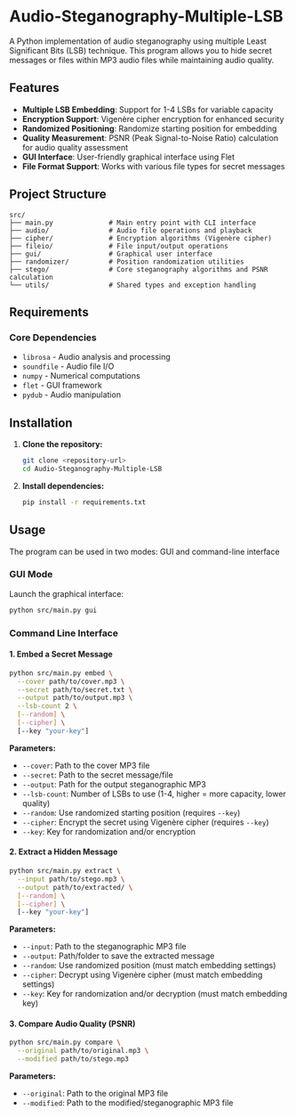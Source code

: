 # Audio-Steganography-Multiple-LSB

A Python implementation of audio steganography using multiple Least Significant Bits (LSB) technique. This program allows you to hide secret messages or files within MP3 audio files while maintaining audio quality.

## Features

- **Multiple LSB Embedding**: Support for 1-4 LSBs for variable capacity
- **Encryption Support**: Vigenère cipher encryption for enhanced security
- **Randomized Positioning**: Randomize starting position for embedding
- **Quality Measurement**: PSNR (Peak Signal-to-Noise Ratio) calculation for audio quality assessment
- **GUI Interface**: User-friendly graphical interface using Flet
- **File Format Support**: Works with various file types for secret messages

## Project Structure

```text
src/
├── main.py              # Main entry point with CLI interface
├── audio/               # Audio file operations and playback
├── cipher/              # Encryption algorithms (Vigenère cipher)
├── fileio/              # File input/output operations
├── gui/                 # Graphical user interface
├── randomizer/          # Position randomization utilities
├── stego/               # Core steganography algorithms and PSNR calculation
└── utils/               # Shared types and exception handling
```

## Requirements

### Core Dependencies

- `librosa` - Audio analysis and processing
- `soundfile` - Audio file I/O
- `numpy` - Numerical computations
- `flet` - GUI framework
- `pydub` - Audio manipulation

## Installation

1. **Clone the repository:**

   ```bash
   git clone <repository-url>
   cd Audio-Steganography-Multiple-LSB
   ```

2. **Install dependencies:**

   ```bash
   pip install -r requirements.txt
   ```

## Usage

The program can be used in two modes: GUI and command-line interface

### GUI Mode

Launch the graphical interface:

```bash
python src/main.py gui
```

### Command Line Interface

#### 1. Embed a Secret Message

```bash
python src/main.py embed \
  --cover path/to/cover.mp3 \
  --secret path/to/secret.txt \
  --output path/to/output.mp3 \
  --lsb-count 2 \
  [--random] \
  [--cipher] \
  [--key "your-key"]
```

**Parameters:**

- `--cover`: Path to the cover MP3 file
- `--secret`: Path to the secret message/file
- `--output`: Path for the output steganographic MP3
- `--lsb-count`: Number of LSBs to use (1-4, higher = more capacity, lower quality)
- `--random`: Use randomized starting position (requires `--key`)
- `--cipher`: Encrypt the secret using Vigenère cipher (requires `--key`)
- `--key`: Key for randomization and/or encryption

#### 2. Extract a Hidden Message

```bash
python src/main.py extract \
  --input path/to/stego.mp3 \
  --output path/to/extracted/ \
  [--random] \
  [--cipher] \
  [--key "your-key"]
```

**Parameters:**

- `--input`: Path to the steganographic MP3 file
- `--output`: Path/folder to save the extracted message
- `--random`: Use randomized position (must match embedding settings)
- `--cipher`: Decrypt using Vigenère cipher (must match embedding settings)
- `--key`: Key for randomization and/or decryption (must match embedding key)

#### 3. Compare Audio Quality (PSNR)

```bash
python src/main.py compare \
  --original path/to/original.mp3 \
  --modified path/to/stego.mp3
```

**Parameters:**

- `--original`: Path to the original MP3 file
- `--modified`: Path to the modified/steganographic MP3 file
